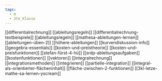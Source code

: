 ```yaml
---
tags:
  - m
  - 3te_Klasse
---
```

[[differentialrechnung]]
[[ableitungsregeln]]
[[differentialrechnung-textbeispiele]]
[[ableitungsregeln]]
[[mathesa-ableitungen-lernen]]
[[ableitungen-üben-2]]
[[höhere-ableitungen]]
[[kurvendiskussion-info]]
[[geogebra-essentials]]
[[kosten-und-preistheorie]]
[[kosten-und-preisfunktionen]]
[[stefan-fürst-4-hü]]
[[srdp-ableitungsaufgaben]]
[[kostenfunktionen]]
[[vektoren]]
[[integralrechnung]]
[[integrationsmethoden]]
[[integrieren]]
[[partielle-integration]]
[[integral-als-orientierter-flächeninhalt]]
[[fläche-zwischen-2-funktionen]]
[[3kl-letze-mathe-sa-lernen-yscream]]
